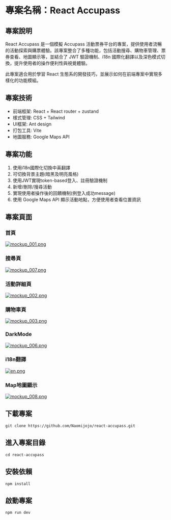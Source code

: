# 專案名稱：React Accupass

## 專案說明
React Accupass 是一個模擬 Accupass 活動票券平台的專案，提供使用者流暢的活動探索與購票體驗。該專案整合了多種功能，包括活動搜尋、購物車管理、票券查看、地圖顯示等，並結合了 JWT 驗證機制、i18n 國際化翻譯以及深色模式切換，提升使用者的操作便利性與視覺體驗。

此專案適合用於學習 React 生態系的開發技巧，並展示如何在前端專案中實現多樣化的功能模組。

## 專案技術
- 前端框架: React + React router + zustand
- 樣式管理: CSS + Tailwind 
- UI框架: Ant design
- 打包工具: Vite
- 地圖服務: Google Maps API

## 專案功能
1. 使用i18n國際化切換中英翻譯
2. 可切換背景主題(暗黑及明亮風格)
3. 使用JWT實現token-based登入、註冊驗證機制
4. 新增/刪除/搜尋活動
5. 實現使用者操作後的回饋機制(例登入成功message)
6. 使用 Google Maps API 顯示活動地點，方便使用者查看位置資訊

## 專案頁面
### 首頁
<a href="https://pixhost.to/show/5571/595965150_mockup_001.png"><img src="https://t1.pixhost.to/thumbs/5571/595965150_mockup_001.png" alt="mockup_001.png" border="0"/></a>

### 搜尋頁
<a href="https://pixhost.to/show/5571/595965810_mockup_007.png"><img src="https://t1.pixhost.to/thumbs/5571/595965810_mockup_007.png" alt="mockup_007.png" border="0"/></a>

### 活動詳細頁
<a href="https://pixhost.to/show/5571/595966049_mockup_002.png"><img src="https://t1.pixhost.to/thumbs/5571/595966049_mockup_002.png" alt="mockup_002.png" border="0"/></a>

### 購物車頁
<a href="https://pixhost.to/show/5572/595980088_mockup_003.png"><img src="https://t1.pixhost.to/thumbs/5572/595980088_mockup_003.png" alt="mockup_003.png" border="0"/></a>

### DarkMode
<a href="https://pixhost.to/show/5571/595966234_mockup_006.png"><img src="https://t1.pixhost.to/thumbs/5571/595966234_mockup_006.png" alt="mockup_006.png" border="0"/></a>


### i18n翻譯
<a href="https://pixhost.to/show/5571/595967492_en.png"><img src="https://t1.pixhost.to/thumbs/5571/595967492_en.png" alt="en.png" border="0"/></a>

### Map地圖顯示
<a href="https://pixhost.to/show/5571/595967838_mockup_008.png"><img src="https://t1.pixhost.to/thumbs/5571/595967838_mockup_008.png" alt="mockup_008.png" border="0"/></a>

## 下載專案
```
git clone https://github.com/Naomijojo/react-accupass.git
```
## 進入專案目錄
```
cd react-accupass
```
## 安裝依賴
```
npm install
```
## 啟動專案
```
npm run dev
```


